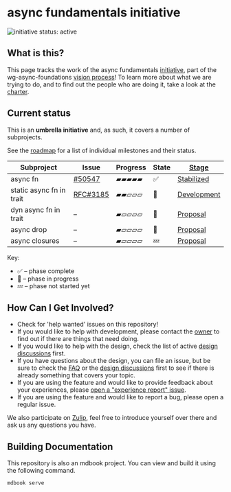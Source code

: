 # async fundamentals initiative

![initiative status: active](https://img.shields.io/badge/status-active-brightgreen.svg)

## What is this?

This page tracks the work of the async fundamentals [initiative], part of the wg-async-foundations [vision process]! To learn more about what we are trying to do, and to find out the people who are doing it, take a look at the [charter].

[charter]: ./CHARTER.md
[initiative]: https://lang-team.rust-lang.org/initiatives.html
[vision process]: https://rust-lang.github.io/wg-async-foundations/vision.html

## Current status

This is an **umbrella initiative** and, as such, it covers a number of subprojects.

See the [roadmap](./roadmap.md) for a list of individual milestones and their status.

| Subproject                    | Issue    | Progress     | State | [Stage]        |
|-------------------------------|----------|--------------|-------|----------------|
| async fn                      | [#50547] | ▰▰▰▰▰  | ✅    | [Stabilized]   |
| static async fn in trait    | [RFC#3185] | ▰▰▱▱▱  | 🦀    | [Development] |
| dyn async fn in trait         | –        | ▰▱▱▱▱  | 🦀    | [Proposal]     |
| async drop                    | –        | ▰▱▱▱▱  | 🦀    | [Proposal]     |
| async closures                | –        | ▰▱▱▱▱  | 💤    | [Proposal]     |

[#50547]: https://github.com/rust-lang/rust/issues/50547
[RFC#3185]: https://github.com/rust-lang/rfcs/pull/3185

<!-- TODO: Fill these in
[Proposal issue]: (https://github.com/rust-lang/lang-team/)
[Tracking issue]: https://github.com/rust-lang/rust/
-->

[Stage]: https://lang-team.rust-lang.org/initiatives/process/stages.html
[Proposal]: https://lang-team.rust-lang.org/initiatives/process/stages/proposal.html
[Experimental]: https://lang-team.rust-lang.org/initiatives/process/stages/experimental.html
[Development]: https://lang-team.rust-lang.org/initiatives/process/stages/development.html
[Feature complete]: https://lang-team.rust-lang.org/initiatives/process/stages/feature-complete.html
[Stabilized]: https://lang-team.rust-lang.org/initiatives/process/stages/stabilized.html

Key:

* ✅ – phase complete
* 🦀 – phase in progress
* 💤 – phase not started yet

## How Can I Get Involved?

* Check for 'help wanted' issues on this repository!
* If you would like to help with development, please contact the [owner](./charter.md#membership) to find out if there are things that need doing.
* If you would like to help with the design, check the list of active [design discussions](./design-discussions) first.
* If you have questions about the design, you can file an issue, but be sure to check the [FAQ](./FAQ.md) or the [design discussions](./design-discussions) first to see if there is already something that covers your topic.
* If you are using the feature and would like to provide feedback about your experiences, please [open a "experience report" issue][experience-report].
* If you are using the feature and would like to report a bug, please open a regular issue.

We also participate on [Zulip][chat-link], feel free to introduce yourself over there and ask us any questions you have.

[open issues]: /issues
[experience-report]: https://github.com/rust-lang/async-fundamentals-initiative/issues/new?labels=experience-report&template=experience-report.md
[chat-link]: https://rust-lang.zulipchat.com/#narrow/stream/187312-wg-async-foundations
<!-- Should there be a dedicated team? -->
[team-toml]: https://github.com/rust-lang/team/blob/master/teams/wg-async-foundations.toml

## Building Documentation
This repository is also an mdbook project. You can view and build it using the
following command.

```
mdbook serve
```
